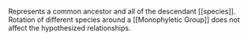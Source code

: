 Represents a common ancestor and all of the descendant [[species]].
Rotation of different species around a [[Monophyletic Group]] does not affect the hypothesized relationships.